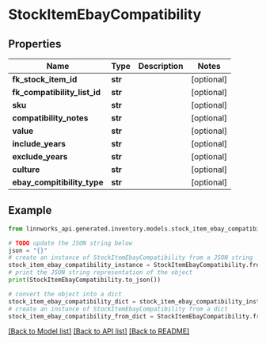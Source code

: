 # StockItemEbayCompatibility


## Properties

Name | Type | Description | Notes
------------ | ------------- | ------------- | -------------
**fk_stock_item_id** | **str** |  | [optional] 
**fk_compatibility_list_id** | **str** |  | [optional] 
**sku** | **str** |  | [optional] 
**compatibility_notes** | **str** |  | [optional] 
**value** | **str** |  | [optional] 
**include_years** | **str** |  | [optional] 
**exclude_years** | **str** |  | [optional] 
**culture** | **str** |  | [optional] 
**ebay_compitibility_type** | **str** |  | [optional] 

## Example

```python
from linnworks_api.generated.inventory.models.stock_item_ebay_compatibility import StockItemEbayCompatibility

# TODO update the JSON string below
json = "{}"
# create an instance of StockItemEbayCompatibility from a JSON string
stock_item_ebay_compatibility_instance = StockItemEbayCompatibility.from_json(json)
# print the JSON string representation of the object
print(StockItemEbayCompatibility.to_json())

# convert the object into a dict
stock_item_ebay_compatibility_dict = stock_item_ebay_compatibility_instance.to_dict()
# create an instance of StockItemEbayCompatibility from a dict
stock_item_ebay_compatibility_from_dict = StockItemEbayCompatibility.from_dict(stock_item_ebay_compatibility_dict)
```
[[Back to Model list]](../README.md#documentation-for-models) [[Back to API list]](../README.md#documentation-for-api-endpoints) [[Back to README]](../README.md)


